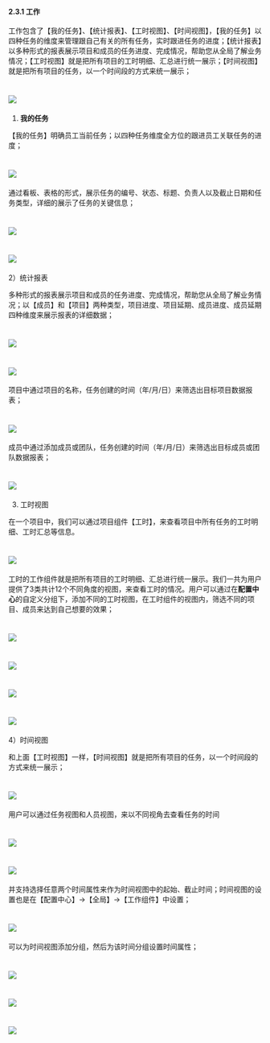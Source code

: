 #### 2.3.1 工作

工作包含了【我的任务】、【统计报表】、【工时视图】、【时间视图】，【我的任务】以四种任务的维度来管理跟自己有关的所有任务，实时跟进任务的进度；【统计报表】以多种形式的报表展示项目和成员的任务进度、完成情况，帮助您从全局了解业务情况；【工时视图】就是把所有项目的工时明细、汇总进行统一展示；【时间视图】就是把所有项目的任务，以一个时间段的方式来统一展示；

# ![](/assets/01工作1.png)

1) **我的任务**

【我的任务】明确员工当前任务；以四种任务维度全方位的跟进员工关联任务的进度；

# ![](/assets/01工作-我的任务1.png)


通过看板、表格的形式，展示任务的编号、状态、标题、负责人以及截止日期和任务类型，详细的展示了任务的关键信息；

# ![](/assets/01工作-我的任务-看板.png)

# ![](/assets/01工作-我的任务-表格.png)

2）统计报表

多种形式的报表展示项目和成员的任务进度、完成情况，帮助您从全局了解业务情况；以【成员】和【项目】两种类型，项目进度、项目延期、成员进度、成员延期四种维度来展示报表的详细数据；

# ![](/assets/01工作-统计报表1.png)

# ![](/assets/01工作-统计报表2.png)

项目中通过项目的名称，任务创建的时间（年/月/日）来筛选出目标项目数据报表；

# ![](/assets/01工作-统计报表-项目.png)


成员中通过添加成员或团队，任务创建的时间（年/月/日）来筛选出目标成员或团队数据报表；

# ![](/assets/01工作-统计报表-成员.png)

3) 工时视图

 在一个项目中，我们可以通过项目组件【工时】，来查看项目中所有任务的工时明细、工时汇总等信息。
 
 # ![](/assets/项目-工时视图1.png)
 
 工时的工作组件就是把所有项目的工时明细、汇总进行统一展示。我们一共为用户提供了3类共计12个不同角度的视图，来查看工时的情况。用户可以通过在**配置中心**的自定义分组下，添加不同的工时视图，在工时组件的视图内，筛选不同的项目、成员来达到自己想要的效果；
 
 # ![](/assets/项目-工时视图2.2.png)
 
 # ![](/assets/项目-工时视图3.png)
 
 # ![](/assets/项目-工时视图4.png)
 
 # ![](/assets/项目-工时视图5.png)
 
 

4）时间视图

和上面【工时视图】一样，【时间视图】就是把所有项目的任务，以一个时间段的方式来统一展示；

# ![](/assets/项目-时间视图1.png)

用户可以通过任务视图和人员视图，来以不同视角去查看任务的时间

# ![](/assets/项目-时间视图2.png)

# ![](/assets/项目-时间视图3.png)

并支持选择任意两个时间属性来作为时间视图中的起始、截止时间；时间视图的设置也是在【配置中心】→【全局】→【工作组件】中设置；

# ![](/assets/项目-时间视图4.png)

可以为时间视图添加分组，然后为该时间分组设置时间属性；

# ![](/assets/项目-时间视图5.png)

# ![](/assets/项目-时间视图6.1.png)

# ![](/assets/项目-时间视图7.png)
